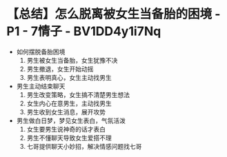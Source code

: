 # 【总结】怎么脱离被女生当备胎的困境 - P1 - 7情子 - BV1DD4y1i7Nq

-   如何摆脱备胎困境
    1.  男生被女生当备胎，女生犹豫不决
    2.  男生撤退，女生开始动摇
    3.  男生表明真心，女生主动找男生
-   男生主动结束聊天
    1.  男生改变策略，女生搞不清楚男生想法
    2.  女生内心在意男生，主动找男生
    3.  男生收到女生消息，展开攻势
-   男生做白日梦，梦见女生表白，气氛活泼
    1.  女生要男生说神奇的话才表白
    2.  男生不懂聊天导致女生爱搭不理
    3.  七哥提供聊天小妙招，解决情感问题找七哥